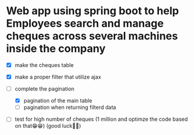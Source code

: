 # Web app using spring boot to help Employees search and manage cheques across several machines inside the company

- [x] make the cheques table
- [x] make a proper filter that utilize ajax
- [ ] complete the pagination
    - [x] pagination of the main table
    - [ ] pagination when returning filterd data
- [ ] test for high number of cheques (1 million and optimze the code based on that😁😁) (good luck🐧🐧)


